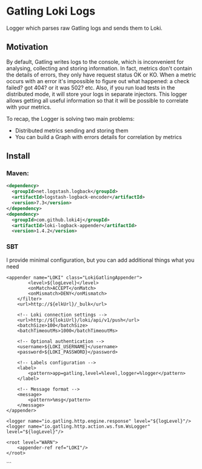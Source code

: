 # Gatling Loki Logs

Logger which parses raw Gatling logs and sends them to Loki.

## Motivation

By default, Gatling writes logs to the console, which is inconvenient for analysing, collecting and storing information.
In fact, metrics don't contain the details of errors, they only have request status OK or KO.
When a metric occurs with an error it's impossible to figure out what happened: a check failed? got 404? or it was 502? etc.
Also, if you run load tests in the distributed mode, it will store your logs in separate injectors.
This logger allows getting all useful information so that it will be possible to correlate with your metrics.

To recap, the Logger is solving two main problems:

- Distributed metrics sending and storing them
- You can build a Graph with errors details for correlation by metrics

## Install

### Maven:

```xml
<dependency>
  <groupId>net.logstash.logback</groupId>
  <artifactId>logstash-logback-encoder</artifactId>
  <version>7.3</version>
</dependency>
<dependency>
  <groupId>com.github.loki4j</groupId>
  <artifactId>loki-logback-appender</artifactId>
  <version>1.4.2</version>
```

### SBT

I provide minimal configuration, but you can add additional things what you need
<?xml version="1.0" encoding="UTF-8"?>
<configuration>

    <appender name="LOKI" class="LokiGatlingAppender">
            <level>${logLevel}</level>
            <onMatch>ACCEPT</onMatch>
            <onMismatch>DENY</onMismatch>
        </filter>
        <url>http://${elkUrl}/_bulk</url>

        <!-- Loki connection settings -->
        <url>http://${lokiUrl}/loki/api/v1/push</url>
        <batchSize>100</batchSize>
        <batchTimeoutMs>1000</batchTimeoutMs>

        <!-- Optional authentication -->
        <username>${LOKI_USERNAME}</username>
        <password>${LOKI_PASSWORD}</password>

        <!-- Labels configuration -->
        <label>
            <pattern>app=gatling,level=%level,logger=%logger</pattern>
        </label>

        <!-- Message format -->
        <message>
            <pattern>%msg</pattern>
        </message>
    </appender>

    <logger name="io.gatling.http.engine.response" level="${logLevel}"/>
    <logger name="io.gatling.http.action.ws.fsm.WsLogger" level="${logLevel}"/>

    <root level="WARN">
        <appender-ref ref="LOKI"/>
    </root>
</configuration>
```
